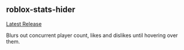 ## roblox-stats-hider

[Latest Release](https://github.com/Noxirity/roblox-stats-hider/releases/tag/release)

Blurs out concurrent player count, likes and dislikes until hovering over them.
